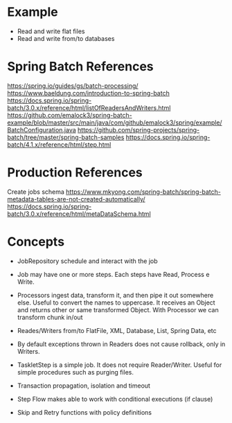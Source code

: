 # Example

- Read and write flat files
- Read and write from/to databases

# Spring Batch References
https://spring.io/guides/gs/batch-processing/
https://www.baeldung.com/introduction-to-spring-batch
https://docs.spring.io/spring-batch/3.0.x/reference/html/listOfReadersAndWriters.html
https://github.com/emalock3/spring-batch-example/blob/master/src/main/java/com/github/emalock3/spring/example/BatchConfiguration.java
https://github.com/spring-projects/spring-batch/tree/master/spring-batch-samples
https://docs.spring.io/spring-batch/4.1.x/reference/html/step.html

# Production References
Create jobs schema
https://www.mkyong.com/spring-batch/spring-batch-metadata-tables-are-not-created-automatically/
https://docs.spring.io/spring-batch/3.0.x/reference/html/metaDataSchema.html

# Concepts
- JobRepository schedule and interact with the job

- Job may have one or more steps. Each steps have Read, Process e Write.

- Processors  ingest data, transform it, and then pipe it out somewhere else. 
Useful to convert the names to uppercase. It receives an Object and returns other or same transformed Object.
With Processor we can transform chunk in/out

- Reades/Writers from/to FlatFile, XML, Database, List, Spring Data, etc 

- By default exceptions thrown in Readers does not cause rollback, only in Writers.

- TaskletStep is a simple job. It does not require Reader/Writer. Useful for simple procedures such as purging files.

- Transaction propagation, isolation and timeout 

- Step Flow makes able to work with conditional executions (if clause)

- Skip and Retry functions with policy definitions
